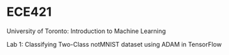 # ECE421
University of Toronto: Introduction to Machine Learning

Lab 1: Classifying Two-Class notMNIST dataset using ADAM in TensorFlow
